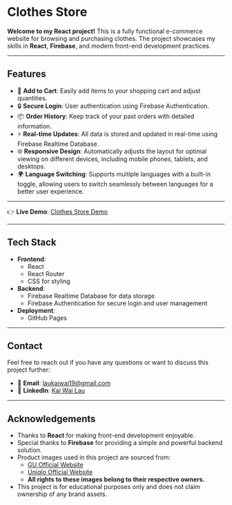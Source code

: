 # Clothes Store

**Welcome to my React project!** This is a fully functional e-commerce website for browsing and purchasing clothes. The project showcases my skills in **React**, **Firebase**, and modern front-end development practices.

---

## Features

- 🛒 **Add to Cart**: Easily add items to your shopping cart and adjust quantities.
- 🔒 **Secure Login**: User authentication using Firebase Authentication.
- 📦 **Order History**: Keep track of your past orders with detailed information.
- ⚡ **Real-time Updates**: All data is stored and updated in real-time using Firebase Realtime Database.
- 🌐 **Responsive Design**: Automatically adjusts the layout for optimal viewing on different devices, including mobile phones, tablets, and desktops.
- 🌍 **Language Switching**: Supports multiple languages with a built-in toggle, allowing users to switch seamlessly between languages for a better user experience.


---

👉 **Live Demo**: [Clothes Store Demo](https://wai-i.github.io/clothesstore/)

---

## Tech Stack

- **Frontend**:
  - React
  - React Router
  - CSS for styling
- **Backend**:
  - Firebase Realtime Database for data storage
  - Firebase Authentication for secure login and user management
- **Deployment**:
  - GitHub Pages

---

## Contact

Feel free to reach out if you have any questions or want to discuss this project further:

- 📧 **Email**: [laukaiwai19@gmail.com](mailto:laukaiwai19@gmail.com)
- 🔗 **LinkedIn**: [Kai Wai Lau](https://www.linkedin.com/in/kai-wai-lau-973383a8/)

---

## Acknowledgements

- Thanks to **React** for making front-end development enjoyable.
- Special thanks to **Firebase** for providing a simple and powerful backend solution.
- Product images used in this project are sourced from:
  - [GU Official Website](https://www.gu-global.com/)
  - [Uniqlo Official Website](https://www.uniqlo.com/)
  - **All rights to these images belong to their respective owners.**
- This project is for educational purposes only and does not claim ownership of any brand assets.
